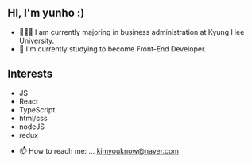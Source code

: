 ## HI, I'm yunho :)

- 👩🏻‍🎓 I am currently majoring in business administration at Kyung Hee University.
- 🌱 I'm currently studying to become  Front-End Developer.

## Interests
* JS
* React
* TypeScript
* html/css
* nodeJS
* redux


- 📫 How to reach me: ...
kimyouknow@naver.com
